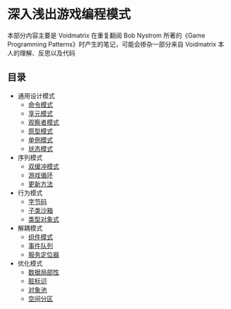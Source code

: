 # 深入浅出游戏编程模式

本部分内容主要是 Voidmatrix 在重复翻阅 Bob Nystrom 所著的《Game Programming Patterns》时产生的笔记，可能会掺杂一部分来自 Voidmatrix 本人的理解、反思以及代码

## 目录

+ 通用设计模式
    + [命令模式](命令模式.md)
    + [享元模式](享元模式.md)
    + [观察者模式](观察者模式.md)
    + [原型模式](原型模式.md)
    + [单例模式](单例模式.md)
    + [状态模式](状态模式.md)
+ 序列模式
    + [双缓冲模式](双缓冲模式.md)
    + [游戏循环](游戏循环.md)
    + [更新方法](更新方法.md)
+ 行为模式
    + [字节码](字节码.md)
    + [子类沙箱](子类沙箱.md)
    + [类型对象式](类型对象式.md)
+ 解耦模式
    + [组件模式](组件模式.md)
    + [事件队列](事件队列.md)
    + [服务定位器](服务定位器.md)
+ 优化模式
    + [数据局部性](数据局部性.md)
    + [脏标识](脏标识.md)
    + [对象池](对象池.md)
    + [空间分区](空间分区.md)
